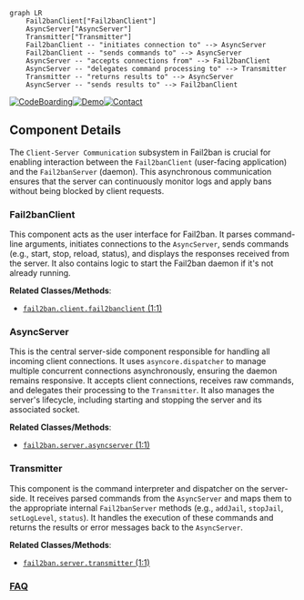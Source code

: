 ```mermaid
graph LR
    Fail2banClient["Fail2banClient"]
    AsyncServer["AsyncServer"]
    Transmitter["Transmitter"]
    Fail2banClient -- "initiates connection to" --> AsyncServer
    Fail2banClient -- "sends commands to" --> AsyncServer
    AsyncServer -- "accepts connections from" --> Fail2banClient
    AsyncServer -- "delegates command processing to" --> Transmitter
    Transmitter -- "returns results to" --> AsyncServer
    AsyncServer -- "sends results to" --> Fail2banClient
```
[![CodeBoarding](https://img.shields.io/badge/Generated%20by-CodeBoarding-9cf?style=flat-square)](https://github.com/CodeBoarding/GeneratedOnBoardings)[![Demo](https://img.shields.io/badge/Try%20our-Demo-blue?style=flat-square)](https://www.codeboarding.org/demo)[![Contact](https://img.shields.io/badge/Contact%20us%20-%20contact@codeboarding.org-lightgrey?style=flat-square)](mailto:contact@codeboarding.org)

## Component Details

The `Client-Server Communication` subsystem in Fail2ban is crucial for enabling interaction between the `Fail2banClient` (user-facing application) and the `Fail2banServer` (daemon). This asynchronous communication ensures that the server can continuously monitor logs and apply bans without being blocked by client requests.

### Fail2banClient
This component acts as the user interface for Fail2ban. It parses command-line arguments, initiates connections to the `AsyncServer`, sends commands (e.g., start, stop, reload, status), and displays the responses received from the server. It also contains logic to start the Fail2ban daemon if it's not already running.


**Related Classes/Methods**:

- <a href="https://github.com/fail2ban/fail2ban/blob/master/fail2ban/client/fail2banclient.py#L1-L1" target="_blank" rel="noopener noreferrer">`fail2ban.client.fail2banclient` (1:1)</a>


### AsyncServer
This is the central server-side component responsible for handling all incoming client connections. It uses `asyncore.dispatcher` to manage multiple concurrent connections asynchronously, ensuring the daemon remains responsive. It accepts client connections, receives raw commands, and delegates their processing to the `Transmitter`. It also manages the server's lifecycle, including starting and stopping the server and its associated socket.


**Related Classes/Methods**:

- <a href="https://github.com/fail2ban/fail2ban/blob/master/fail2ban/server/asyncserver.py#L1-L1" target="_blank" rel="noopener noreferrer">`fail2ban.server.asyncserver` (1:1)</a>


### Transmitter
This component is the command interpreter and dispatcher on the server-side. It receives parsed commands from the `AsyncServer` and maps them to the appropriate internal `Fail2banServer` methods (e.g., `addJail`, `stopJail`, `setLogLevel`, `status`). It handles the execution of these commands and returns the results or error messages back to the `AsyncServer`.


**Related Classes/Methods**:

- <a href="https://github.com/fail2ban/fail2ban/blob/master/fail2ban/server/transmitter.py#L1-L1" target="_blank" rel="noopener noreferrer">`fail2ban.server.transmitter` (1:1)</a>




### [FAQ](https://github.com/CodeBoarding/GeneratedOnBoardings/tree/main?tab=readme-ov-file#faq)